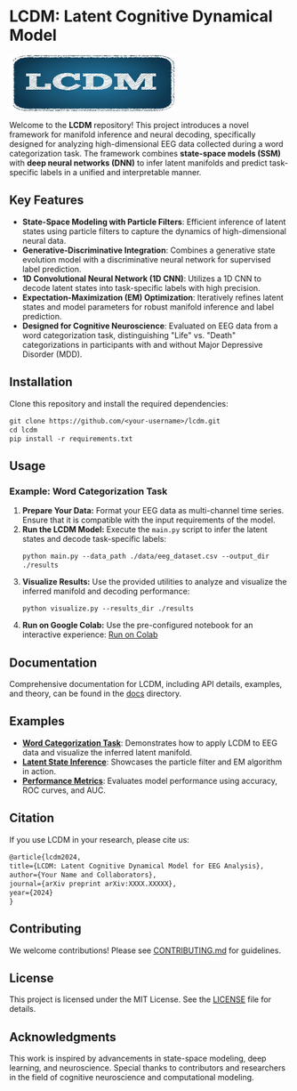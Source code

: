 <h1>LCDM: Latent Cognitive Dynamical Model</h1>
<img src="Img/Picture.png" alt="LCDM Picture" height="100" width="300">
<p>
    Welcome to the <strong>LCDM</strong> repository! This project introduces a novel framework for manifold inference and neural decoding,
    specifically designed for analyzing high-dimensional EEG data collected during a word categorization task. The framework combines
    <strong>state-space models (SSM)</strong> with <strong>deep neural networks (DNN)</strong> to infer latent manifolds and predict task-specific labels
    in a unified and interpretable manner.
</p>

<h2>Key Features</h2>
<ul>
    <li><strong>State-Space Modeling with Particle Filters</strong>: Efficient inference of latent states using particle filters to capture the dynamics of high-dimensional neural data.</li>
    <li><strong>Generative-Discriminative Integration</strong>: Combines a generative state evolution model with a discriminative neural network for supervised label prediction.</li>
    <li><strong>1D Convolutional Neural Network (1D CNN)</strong>: Utilizes a 1D CNN to decode latent states into task-specific labels with high precision.</li>
    <li><strong>Expectation-Maximization (EM) Optimization</strong>: Iteratively refines latent states and model parameters for robust manifold inference and label prediction.</li>
    <li><strong>Designed for Cognitive Neuroscience</strong>: Evaluated on EEG data from a word categorization task, distinguishing "Life" vs. "Death" categorizations in participants with and without Major Depressive Disorder (MDD).</li>
</ul>

<h2>Installation</h2>
<p>Clone this repository and install the required dependencies:</p>
<pre><code>git clone https://github.com/&lt;your-username&gt;/lcdm.git
cd lcdm
pip install -r requirements.txt</code></pre>

<h2>Usage</h2>
<h3>Example: Word Categorization Task</h3>
<ol>
    <li><strong>Prepare Your Data:</strong> Format your EEG data as multi-channel time series. Ensure that it is compatible with the input requirements of the model.</li>
    <li><strong>Run the LCDM Model:</strong> Execute the <code>main.py</code> script to infer the latent states and decode task-specific labels:
        <pre><code>python main.py --data_path ./data/eeg_dataset.csv --output_dir ./results</code></pre>
    </li>
    <li><strong>Visualize Results:</strong> Use the provided utilities to analyze and visualize the inferred manifold and decoding performance:
        <pre><code>python visualize.py --results_dir ./results</code></pre>
    </li>
    <li><strong>Run on Google Colab:</strong> Use the pre-configured notebook for an interactive experience:
        <a href="https://colab.research.google.com/github/&lt;your-username&gt;/lcdm/blob/main/examples/lcdm_colab.ipynb" target="_blank">Run on Colab</a>
    </li>
</ol>

<h2>Documentation</h2>
<p>
    Comprehensive documentation for LCDM, including API details, examples, and theory, can be found in the <a href="Docs/">docs</a> directory.
</p>

<h2>Examples</h2>
<ul>
    <li><a href="examples/word_categorization_task.ipynb"><strong>Word Categorization Task</strong></a>: Demonstrates how to apply LCDM to EEG data and visualize the inferred latent manifold.</li>
    <li><a href="examples/latent_state_inference.ipynb"><strong>Latent State Inference</strong></a>: Showcases the particle filter and EM algorithm in action.</li>
    <li><a href="examples/performance_metrics.ipynb"><strong>Performance Metrics</strong></a>: Evaluates model performance using accuracy, ROC curves, and AUC.</li>
</ul>

<h2>Citation</h2>
<p>If you use LCDM in your research, please cite us:</p>
<pre><code>@article{lcdm2024,
title={LCDM: Latent Cognitive Dynamical Model for EEG Analysis},
author={Your Name and Collaborators},
journal={arXiv preprint arXiv:XXXX.XXXXX},
year={2024}
}</code></pre>

<h2>Contributing</h2>
<p>We welcome contributions! Please see <a href="CONTRIBUTING.md">CONTRIBUTING.md</a> for guidelines.</p>

<h2>License</h2>
<p>
    This project is licensed under the MIT License. See the <a href="LICENSE">LICENSE</a> file for details.
</p>

<h2>Acknowledgments</h2>
<p>
    This work is inspired by advancements in state-space modeling, deep learning, and neuroscience.
    Special thanks to contributors and researchers in the field of cognitive neuroscience and computational modeling.
</p>
